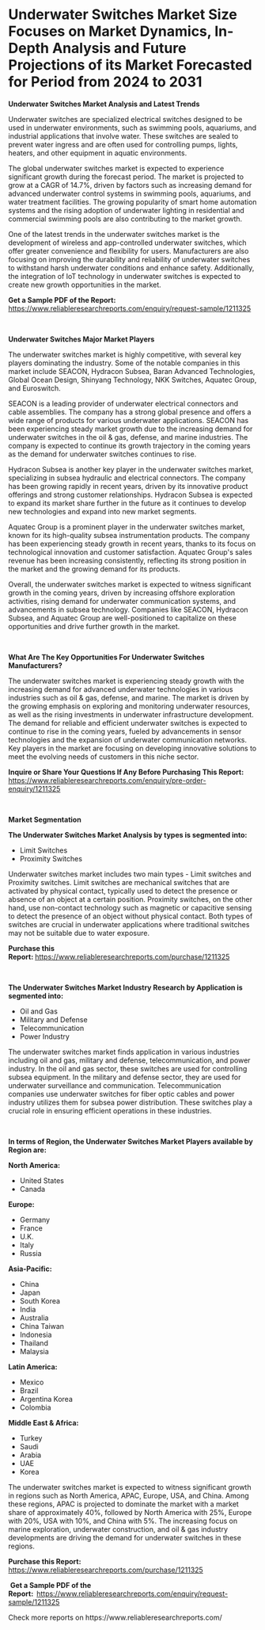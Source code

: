 <p><h1>Underwater Switches Market Size Focuses on Market Dynamics, In-Depth Analysis and Future Projections of its Market Forecasted for Period from 2024 to 2031</h1></p><p><strong>Underwater Switches Market Analysis and Latest Trends</strong></p>
<p><p>Underwater switches are specialized electrical switches designed to be used in underwater environments, such as swimming pools, aquariums, and industrial applications that involve water. These switches are sealed to prevent water ingress and are often used for controlling pumps, lights, heaters, and other equipment in aquatic environments.</p><p>The global underwater switches market is expected to experience significant growth during the forecast period. The market is projected to grow at a CAGR of 14.7%, driven by factors such as increasing demand for advanced underwater control systems in swimming pools, aquariums, and water treatment facilities. The growing popularity of smart home automation systems and the rising adoption of underwater lighting in residential and commercial swimming pools are also contributing to the market growth.</p><p>One of the latest trends in the underwater switches market is the development of wireless and app-controlled underwater switches, which offer greater convenience and flexibility for users. Manufacturers are also focusing on improving the durability and reliability of underwater switches to withstand harsh underwater conditions and enhance safety. Additionally, the integration of IoT technology in underwater switches is expected to create new growth opportunities in the market.</p></p>
<p><strong>Get a Sample PDF of the Report:&nbsp;</strong> <a href="https://www.reliableresearchreports.com/enquiry/request-sample/1211325">https://www.reliableresearchreports.com/enquiry/request-sample/1211325</a></p>
<p>&nbsp;</p>
<p><strong>Underwater Switches Major Market Players</strong></p>
<p><p>The underwater switches market is highly competitive, with several key players dominating the industry. Some of the notable companies in this market include SEACON, Hydracon Subsea, Baran Advanced Technologies, Global Ocean Design, Shinyang Technology, NKK Switches, Aquatec Group, and Euroswitch.</p><p>SEACON is a leading provider of underwater electrical connectors and cable assemblies. The company has a strong global presence and offers a wide range of products for various underwater applications. SEACON has been experiencing steady market growth due to the increasing demand for underwater switches in the oil & gas, defense, and marine industries. The company is expected to continue its growth trajectory in the coming years as the demand for underwater switches continues to rise.</p><p>Hydracon Subsea is another key player in the underwater switches market, specializing in subsea hydraulic and electrical connectors. The company has been growing rapidly in recent years, driven by its innovative product offerings and strong customer relationships. Hydracon Subsea is expected to expand its market share further in the future as it continues to develop new technologies and expand into new market segments.</p><p>Aquatec Group is a prominent player in the underwater switches market, known for its high-quality subsea instrumentation products. The company has been experiencing steady growth in recent years, thanks to its focus on technological innovation and customer satisfaction. Aquatec Group's sales revenue has been increasing consistently, reflecting its strong position in the market and the growing demand for its products.</p><p>Overall, the underwater switches market is expected to witness significant growth in the coming years, driven by increasing offshore exploration activities, rising demand for underwater communication systems, and advancements in subsea technology. Companies like SEACON, Hydracon Subsea, and Aquatec Group are well-positioned to capitalize on these opportunities and drive further growth in the market.</p></p>
<p>&nbsp;</p>
<p><strong>What Are The Key Opportunities For Underwater Switches Manufacturers?</strong></p>
<p><p>The underwater switches market is experiencing steady growth with the increasing demand for advanced underwater technologies in various industries such as oil & gas, defense, and marine. The market is driven by the growing emphasis on exploring and monitoring underwater resources, as well as the rising investments in underwater infrastructure development. The demand for reliable and efficient underwater switches is expected to continue to rise in the coming years, fueled by advancements in sensor technologies and the expansion of underwater communication networks. Key players in the market are focusing on developing innovative solutions to meet the evolving needs of customers in this niche sector.</p></p>
<p><strong>Inquire or Share Your Questions If Any Before Purchasing This Report:</strong> <a href="https://www.reliableresearchreports.com/enquiry/pre-order-enquiry/1211325">https://www.reliableresearchreports.com/enquiry/pre-order-enquiry/1211325</a></p>
<p>&nbsp;</p>
<p><strong>Market Segmentation</strong></p>
<p><strong>The Underwater Switches Market Analysis by types is segmented into:</strong></p>
<p><ul><li>Limit Switches</li><li>Proximity Switches</li></ul></p>
<p><p>Underwater switches market includes two main types - Limit switches and Proximity switches. Limit switches are mechanical switches that are activated by physical contact, typically used to detect the presence or absence of an object at a certain position. Proximity switches, on the other hand, use non-contact technology such as magnetic or capacitive sensing to detect the presence of an object without physical contact. Both types of switches are crucial in underwater applications where traditional switches may not be suitable due to water exposure.</p></p>
<p><strong>Purchase this Report:&nbsp;</strong><a href="https://www.reliableresearchreports.com/purchase/1211325">https://www.reliableresearchreports.com/purchase/1211325</a></p>
<p>&nbsp;</p>
<p><strong>The Underwater Switches Market Industry Research by Application is segmented into:</strong></p>
<p><ul><li>Oil and Gas</li><li>Military and Defense</li><li>Telecommunication</li><li>Power Industry</li></ul></p>
<p><p>The underwater switches market finds application in various industries including oil and gas, military and defense, telecommunication, and power industry. In the oil and gas sector, these switches are used for controlling subsea equipment. In the military and defense sector, they are used for underwater surveillance and communication. Telecommunication companies use underwater switches for fiber optic cables and power industry utilizes them for subsea power distribution. These switches play a crucial role in ensuring efficient operations in these industries.</p></p>
<p>&nbsp;</p>
<p><strong>In terms of Region, the Underwater Switches Market Players available by Region are:</strong></p>
<p>
    <p> <strong> North America: </strong>
        <ul>
            <li>United States</li>
            <li>Canada</li>
        </ul>
        </p> 
    <p> <strong> Europe: </strong>
        <ul>
            <li>Germany</li>
            <li>France</li>
            <li>U.K.</li>
            <li>Italy</li>
            <li>Russia</li>
        </ul>
        </p> 
    <p> <strong> Asia-Pacific: </strong>
        <ul>
            <li>China</li>
            <li>Japan</li>
            <li>South Korea</li>
            <li>India</li>
            <li>Australia</li>
            <li>China Taiwan</li>
            <li>Indonesia</li>
            <li>Thailand</li>
            <li>Malaysia</li>
        </ul>
        </p> 
    <p> <strong> Latin America: </strong>
        <ul>
            <li>Mexico</li>
            <li>Brazil</li>
            <li>Argentina Korea</li>
            <li>Colombia</li>
        </ul>
        </p> 
    <p> <strong> Middle East & Africa: </strong>
        <ul>
            <li>Turkey</li>
            <li>Saudi</li>
            <li>Arabia</li>
            <li>UAE</li>
            <li>Korea</li>
        </ul>
    </p>
    </p>
<p><p>The underwater switches market is expected to witness significant growth in regions such as North America, APAC, Europe, USA, and China. Among these regions, APAC is projected to dominate the market with a market share of approximately 40%, followed by North America with 25%, Europe with 20%, USA with 10%, and China with 5%. The increasing focus on marine exploration, underwater construction, and oil & gas industry developments are driving the demand for underwater switches in these regions.</p></p>
<p><strong>Purchase this Report: </strong><a href="https://www.reliableresearchreports.com/purchase/1211325">https://www.reliableresearchreports.com/purchase/1211325</a></p>
<p>&nbsp;<strong>Get a Sample PDF of the Report:&nbsp;&nbsp;</strong><a href="https://www.reliableresearchreports.com/enquiry/request-sample/1211325">https://www.reliableresearchreports.com/enquiry/request-sample/1211325</a></p>
<p><strong></strong></p>
<p>Check more reports on https://www.reliableresearchreports.com/</p>